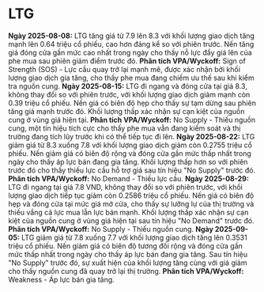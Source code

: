 # LTG

**Ngày 2025-08-08:** LTG tăng giá từ 7.9 lên 8.3 với khối lượng giao dịch tăng mạnh lên 0.64 triệu cổ phiếu, cao hơn đáng kể so với phiên trước. Nến tăng giá đóng cửa gần mức cao nhất trong ngày cho thấy nỗ lực đẩy giá lên của phe mua sau phiên giảm điểm trước đó. **Phân tích VPA/Wyckoff:** Sign of Strength (SOS) - Lực cầu quay trở lại mạnh mẽ, được xác nhận bởi khối lượng giao dịch gia tăng, cho thấy phe mua đang chiếm ưu thế sau khi kiểm tra nguồn cung.
**Ngày 2025-08-15:** LTG đi ngang và đóng cửa tại giá 8.3, không thay đổi so với phiên trước, với khối lượng giao dịch giảm mạnh còn 0.39 triệu cổ phiếu. Nến giá có biên độ hẹp cho thấy sự tạm dừng sau phiên tăng giá mạnh trước đó. Khối lượng thấp xác nhận sự cạn kiệt của nguồn cung ở vùng giá hiện tại. **Phân tích VPA/Wyckoff:** No Supply - Thiếu nguồn cung, một tín hiệu tích cực cho thấy phe mua vẫn đang kiểm soát và thị trường đang tích lũy trước khi có thể tiếp tục đi lên.
**Ngày 2025-08-22:** LTG giảm giá từ 8.3 xuống 7.8 với khối lượng giao dịch giảm còn 0.2755 triệu cổ phiếu. Nến giảm giá có biên độ rộng và đóng cửa gần mức thấp nhất trong ngày cho thấy áp lực bán đang gia tăng. Khối lượng thấp hơn so với phiên trước đó cho thấy thiếu lực cầu hỗ trợ giá sau tín hiệu "No Supply" trước đó. **Phân tích VPA/Wyckoff:** No Demand - Thiếu lực cầu.
**Ngày 2025-08-29:** LTG đi ngang tại giá 7.8 VND, không thay đổi so với phiên trước, với khối lượng giao dịch tiếp tục giảm còn 0.2586 triệu cổ phiếu. Nến giá có biên độ hẹp và đóng cửa tại mức giá mở cửa, cho thấy sự lưỡng lự của thị trường và thiếu vắng cả lực mua lẫn lực bán mạnh. Khối lượng thấp xác nhận sự cạn kiệt của nguồn cung ở vùng giá hiện tại sau tín hiệu "No Demand" trước đó. **Phân tích VPA/Wyckoff:** No Supply - Thiếu nguồn cung.
**Ngày 2025-09-05:** LTG giảm giá từ 7.8 xuống 7.7 với khối lượng giao dịch tăng lên 0.3531 triệu cổ phiếu. Nến giảm giá có biên độ tương đối rộng và đóng cửa gần mức thấp nhất trong ngày cho thấy áp lực bán đang gia tăng. Sau tín hiệu "No Supply" trước đó, sự xuất hiện của khối lượng tăng cùng với giá giảm cho thấy nguồn cung đã quay trở lại thị trường. **Phân tích VPA/Wyckoff:** Weakness - Áp lực bán gia tăng.
